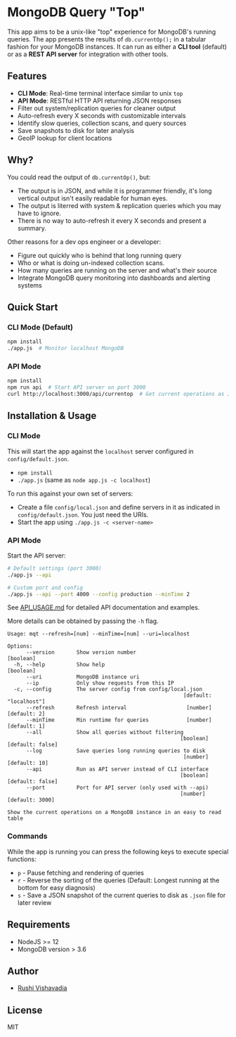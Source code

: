 # MongoDB Query "Top"

This app aims to be a unix-like "top" experience for MongoDB's running queries. The app presents the results of `db.currentOp();` in a tabular fashion for your MongoDB instances. It can run as either a **CLI tool** (default) or as a **REST API server** for integration with other tools.

## Features

- **CLI Mode**: Real-time terminal interface similar to unix `top`
- **API Mode**: RESTful HTTP API returning JSON responses  
- Filter out system/replication queries for cleaner output
- Auto-refresh every X seconds with customizable intervals
- Identify slow queries, collection scans, and query sources
- Save snapshots to disk for later analysis
- GeoIP lookup for client locations

## Why?

You could read the output of `db.currentOp()`, but:

- The output is in JSON, and while it is programmer friendly, it's long vertical output isn't easily readable for human eyes.
- The output is literred with system & replication queries which you may have to ignore.
- There is no way to auto-refresh it every X seconds and present a summary.

Other reasons for a dev ops engineer or a developer:

- Figure out quickly who is behind that long running query
- Who or what is doing un-indexed collection scans.
- How many queries are running on the server and what's their source
- Integrate MongoDB query monitoring into dashboards and alerting systems

## Quick Start

### CLI Mode (Default)
```bash
npm install
./app.js  # Monitor localhost MongoDB
```

### API Mode  
```bash
npm install
npm run api  # Start API server on port 3000
curl http://localhost:3000/api/currentop  # Get current operations as JSON
```

## Installation & Usage

### CLI Mode
This will start the app against the `localhost` server configured in `config/default.json`.

- `npm install`
- `./app.js` (same as `node app.js -c localhost`)

To run this against your own set of servers:

- Create a file `config/local.json` and define servers in it as indicated in `config/default.json`. You just need the URIs.
- Start the app using `./app.js -c <server-name>`

### API Mode
Start the API server:
```bash
# Default settings (port 3000)  
./app.js --api

# Custom port and config
./app.js --api --port 4000 --config production --minTime 2
```

See [API_USAGE.md](API_USAGE.md) for detailed API documentation and examples.

More details can be obtained by passing the `-h` flag.

```
Usage: mqt --refresh=[num] --minTime=[num] --uri=localhost

Options:
      --version       Show version number                              [boolean]
  -h, --help          Show help                                        [boolean]
      --uri           MongoDB instance uri
      --ip            Only show requests from this IP
  -c, --config        The server config from config/local.json
                                                        [default: "localhost"]
      --refresh       Refresh interval                   [number] [default: 2]
      --minTime       Min runtime for queries            [number] [default: 1]
      --all           Show all queries without filtering
                                                       [boolean] [default: false]
      --log           Save queries long running queries to disk
                                                        [number] [default: 10]
      --api           Run as API server instead of CLI interface
                                                       [boolean] [default: false]
      --port          Port for API server (only used with --api)
                                                       [number] [default: 3000]

Show the current operations on a MongoDB instance in an easy to read table
```

### Commands

While the app is running you can press the following keys to execute special functions:

- `p` - Pause fetching and rendering of queries
- `r` - Reverse the sorting of the queries (Default: Longest running at the bottom for easy diagnosis)
- `s` - Save a JSON snapshot of the current queries to disk as `.json` file for later review

## Requirements

- NodeJS >= 12
- MongoDB version > 3.6

## Author

- [Rushi Vishavadia](https://github.com/rushi)

## License

MIT
